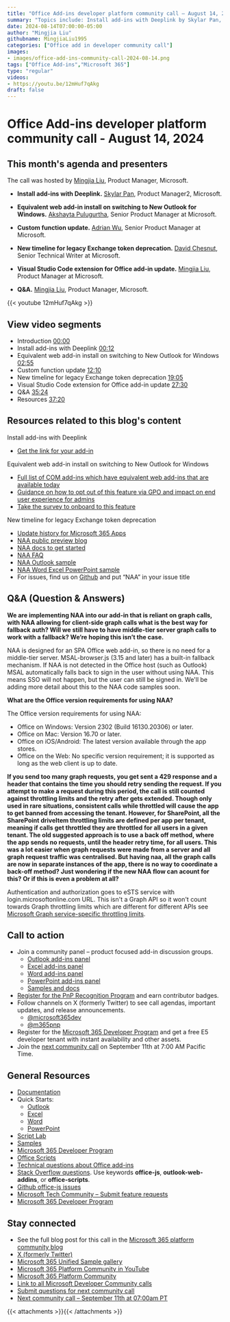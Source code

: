 ```yaml
---
title: "Office Add-ins developer platform community call – August 14, 2024"
summary: "Topics include: Install add-ins with Deeplink by Skylar Pan, Product Manager2 at Microsoft, Equivalent web add-in install on switching to New Outlook for Windows by Akshayta Pulugurtha, Senior Product Manager at Microsoft, Custom Functions updates by Adrian Wu, Senior Product Manager at Microsoft, New timeline for legacy Exchange token deprecation by David Chesnut, Senior Technical Writer at Microsoft, Visual Studio Code extension for Office add-in update by Mingjia Liu, Product Manager at Microsoft.  Call hosted by Mingjia Liu, Product Manager at Microsoft. Recorded on August 14, 2024."
date: 2024-08-14T07:00:00-05:00
author: "Mingjia Liu"
githubname: MingjiaLiu1995
categories: ["Office add in developer community call"]
images:
- images/office-add-ins-community-call-2024-08-14.png
tags: ["Office Add-ins","Microsoft 365"]
type: "regular"
videos:
- https://youtu.be/12mHuf7qAkg
draft: false
---
```


# Office Add-ins developer platform community call - August 14, 2024

## This month's agenda and presenters

The call was hosted by [Mingjia Liu](https://www.linkedin.com/in/mingjia-liu-90a69a24a/), Product Manager, Microsoft.

* **Install add-ins with Deeplink.** [Skylar Pan](https://www.linkedin.com/in/skylar-pan-4566617b/), Product Manager2, Microsoft.
* **Equivalent web add-in install on switching to New Outlook for Windows.** [Akshayta Pulugurtha](https://in.linkedin.com/in/akshayta-rao-pulugurtha-07a387a7), Senior Product Manager at Microsoft.
* **Custom function update.** [Adrian Wu](https://www.linkedin.com/in/adrian-wu-53462582/), Senior Product Manager at Microsoft.
* **New timeline for legacy Exchange token deprecation.** [David Chesnut](https://www.linkedin.com/in/davidpchesnut), Senior Technical Writer at Microsoft.
* **Visual Studio Code extension for Office add-in update.** [Mingjia Liu](https://www.linkedin.com/in/mingjia-liu-90a69a24a/), Product Manager at Microsoft.

* **Q&A.** [Mingjia Liu](https://www.linkedin.com/in/mingjia-liu-90a69a24a/), Product Manager, Microsoft.

{{< youtube 12mHuf7qAkg >}}

## View video segments

* Introduction [00:00]( https://youtu.be/12mHuf7qAkg?t=0)
* Install add-ins with Deeplink [00:12]( https://youtu.be/12mHuf7qAkg?t=12)
* Equivalent web add-in install on switching to New Outlook for Windows [02:55]( https://youtu.be/12mHuf7qAkg?t=175)
* Custom function update [12:10]( https://youtu.be/12mHuf7qAkg?t=730)
* New timeline for legacy Exchange token deprecation [19:05]( https://youtu.be/12mHuf7qAkg?t=1145)
* Visual Studio Code extension for Office add-in update [27:30]( https://youtu.be/12mHuf7qAkg?t=1650)
* Q&A [35:24]( https://youtu.be/12mHuf7qAkg?t=2124)
* Resources [37:20]( https://youtu.be/12mHuf7qAkg?t=2240)

## Resources related to this blog's content
Install add-ins with Deeplink
* [Get the link for your add-in](https://github.com/OfficeDev/OfficeJSAddinWidget?tab=readme-ov-file)

Equivalent web add-in install on switching to New Outlook for Windows
* [Full list of COM add-ins which have equivalent web add-ins that are available today](https://aka.ms/newOutlookSettings)
* [Guidance on how to opt out of this feature via GPO and impact on end user experience for admins](https://learn.microsoft.com/microsoft-365-apps/outlook/get-started/install-web-add-ins)
* [Take the survey to onboard to this feature](https://forms.office.com/r/GXBUgzSCs4)

New timeline for legacy Exchange token deprecation
* [Update history for Microsoft 365 Apps](https://learn.microsoft.com/officeupdates/update-history-microsoft365-apps-by-date)
* [NAA public preview blog](https://aka.ms/NAApreviewblog)
* [NAA docs to get started](https://aka.ms/NAAdocs)
* [NAA FAQ](https://aka.ms/NAAFAQ)
* [NAA Outlook sample](https://aka.ms/NAAsampleOutlook)
* [NAA Word Excel PowerPoint sample](https://aka.ms/NAAsampleOffice)
* For issues, find us on [Github](https://github.com/OfficeDev/office-js/issues) and put “NAA” in your issue title

## Q&A (Question & Answers)

**We are implementing NAA into our add-in that is reliant on graph calls, with NAA allowing for client-side graph calls what is the best way for fallback auth? Will we still have to have middle-tier server graph calls to work with a fallback? We‘re hoping this isn’t the case.**

NAA is designed for an SPA Office web add-in, so there is no need for a middle-tier server. MSAL-browser.js (3.15 and later) has a built-in fallback mechanism. If NAA is not detected in the Office host (such as Outlook) MSAL automatically falls back to sign in the user without using NAA. This means SSO will not happen, but the user can still be signed in. We'll be adding more detail about this to the NAA code samples soon. 

**What are the Office version requirements for using NAA?**

The Office version requirements for using NAA:
* Office on Windows: Version 2302 (Build 16130.20306) or later.
* Office on Mac: Version 16.70 or later.
* Office on iOS/Android: The latest version available through the app stores.
* Office on the Web: No specific version requirement; it is supported as long as the web client is up to date.

**If you send too many graph requests, you get sent a 429 response and a header that contains the time you should retry sending the request. If you attempt to make a request during this period, the call is still counted against throttling limits and the retry after gets extended. Though only used in rare situations, consistent calls while throttled will cause the app to get banned from accessing the tenant. However, for SharePoint, all the SharePoint driveItem throttling limits are defined per app per tenant, meaning if calls get throttled they are throttled for all users in a given tenant. The old suggested approach is to use a back off method, where the app sends no requests, until the header retry time, for all users. This was a lot easier when graph requests were made from a server and all graph request traffic was centralised. But having naa, all the graph calls are now in separate instances of the app, there is no way to coordinate a back-off method? Just wondering if the new NAA flow can acount for this? Or if this is even a problem at all?**

Authentication and authorization goes to eSTS service with login.microsoftonline.com  URL. This isn't a Graph API so it won't count towards Graph throttling limits which are different for different APIs see [Microsoft Graph service-specific throttling limits](https://learn.microsoft.com/graph/throttling-limits).

## Call to action

* Join a community panel – product focused add-in discussion groups.
    * [Outlook add-ins panel](https://ux.microsoft.com/Panel/OutlookAddinDeveloper)
    * [Excel add-ins panel](https://ux.microsoft.com/Panel/ExcelAddinDeveloper)
    * [Word add-ins panel](https://ux.microsoft.com/Panel/WordAddinDeveloper)
    * [PowerPoint add-ins panel](https://ux.microsoft.com/Panel/PowerPointAddinDeveloper)
    * [Samples and docs](https://ux.microsoft.com/Panel/OfficeAddinImproveSamplesDocs)
* [Register for the PnP Recognition Program](https://pnp.github.io/recognitionprogram/) and earn contributor badges.
* Follow channels on X (formerly Twitter) to see call agendas, important updates, and release announcements.
    * [@microsoft365dev](https://twitter.com/microsoft365dev)
    * [@m365pnp](https://twitter.com/m365pnp)
* Register for the [Microsoft 365 Developer Program](https://aka.ms/m365/devprogram) and get a free E5 developer tenant with instant availability and other assets.
* Join the [next community call](https://aka.ms/officeaddinscommunitycall) on September 11th at 7:00 AM Pacific Time.

## General Resources

* [Documentation](https://aka.ms/office-add-ins-docs)
* Quick Starts:
    * [Outlook](https://learn.microsoft.com/office/dev/add-ins/quickstarts/outlook-quickstart)
    * [Excel](https://learn.microsoft.com/office/dev/add-ins/quickstarts/excel-quickstart-jquery)
    * [Word](https://learn.microsoft.com/office/dev/add-ins/quickstarts/word-quickstart)
    * [PowerPoint](https://learn.microsoft.com/office/dev/add-ins/quickstarts/powerpoint-quickstart)
* [Script Lab](https://aka.ms/getscriptlab)
* [Samples](https://aka.ms/officeaddinsamples)
* [Microsoft 365 Developer Program](https://aka.ms/M365devprogram)
* [Office Scripts](aka.ms/office-scripts-docs)
* [Technical questions about Office add-ins](https://aka.ms/office-addins-dev-questions)
* [Stack Overflow questions](https://stackoverflow.com). Use keywords **office-js**, **outlook-web-addins**, or **office-scripts**.
* [Github office-js issues](https://github.com/OfficeDev/office-js/issues)
* [Microsoft Tech Community – Submit feature requests](https://aka.ms/m365dev-suggestions)
* [Microsoft 365 Developer Program](https://aka.ms/M365devprogram)

## Stay connected

* See the full blog post for this call in the [Microsoft 365 platform community blog](https://aka.ms/m365pnp/blog)
* [X (formerly Twitter)](https://twitter.com/microsoft365dev)
* [Microsoft 365 Unified Sample gallery](https://aka.ms/community/samples)
* [Microsoft 365 Platform Community in YouTube](https://aka.ms/community/videos)
* [Microsoft 365 Platform Community](https://aka.ms/community/home)
* [Link to all Microsoft Developer Community calls](https://aka.ms/M365DevCalls)
* [Submit questions for next community call](https://aka.ms/officeaddinsform)
* [Next community call – September 11th at 07:00am PT](https://aka.ms/officeaddinscommunitycall)

{{< attachments >}}{{< /attachments >}}

